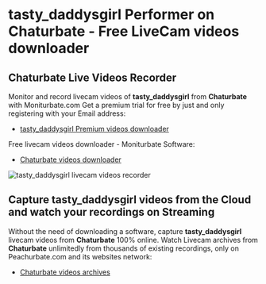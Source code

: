 # tasty_daddysgirl Performer on Chaturbate - Free LiveCam videos downloader

## Chaturbate Live Videos Recorder

Monitor and record livecam videos of **tasty_daddysgirl** from **Chaturbate** with Moniturbate.com
Get a premium trial for free by just and only registering with your Email address:
* [tasty_daddysgirl Premium videos downloader](https://moniturbate.com/request-demo-licence-key.html)

Free livecam videos downloader - Moniturbate Software:
* [Chaturbate videos downloader](https://moniturbate.com/moniturbate-download-software.html)

![tasty_daddysgirl livecam videos recorder](https://peachurnet.com/templates/moniturbate-software.png)


## Capture tasty_daddysgirl videos from the Cloud and watch your recordings on Streaming

Without the need of downloading a software, capture **tasty_daddysgirl** livecam videos from **Chaturbate** 100% online.
Watch Livecam archives from **Chaturbate** unlimitedly from thousands of existing recordings, only on Peachurbate.com and its websites network:
* [Chaturbate videos archives](https://peachurnet.com/)